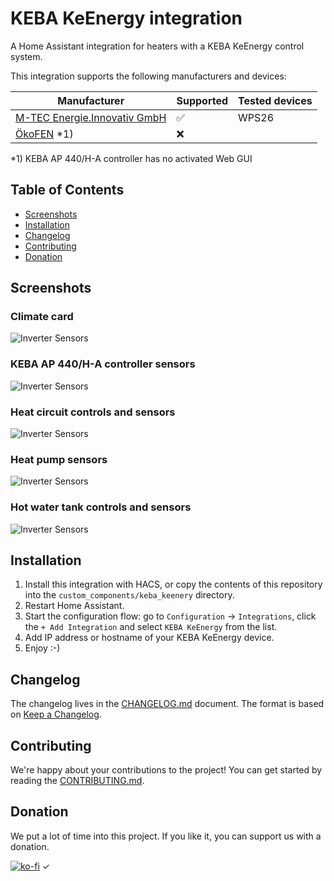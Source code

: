 # KEBA KeEnergy integration

A Home Assistant integration for heaters with a KEBA KeEnergy control system.

This integration supports the following manufacturers and devices:

| Manufacturer                                           | Supported | Tested devices |
|--------------------------------------------------------|-----------|----------------|
| [M-TEC Energie.Innovativ GmbH](https://m-tec.at/)      | ✅        | WPS26          |
| [ÖkoFEN](https://www.oekofen.com/) *1)                 | ❌        |                |

*1) KEBA AP 440/H-A controller has no activated Web GUI

## Table of Contents

- [Screenshots](#screenshots)
- [Installation](#installation)
- [Changelog](#changelog)
- [Contributing](#contributing)
- [Donation](#donation)

## Screenshots

### Climate card

![Inverter Sensors](images/climate_card.png)

### KEBA AP 440/H-A controller sensors

![Inverter Sensors](images/keba_cpntroller.png)

### Heat circuit controls and sensors

![Inverter Sensors](images/heat_circuit.png)

### Heat pump sensors

![Inverter Sensors](images/heat_pump.png)

### Hot water tank controls and sensors

![Inverter Sensors](images/hot_water_tank.png)

## Installation

1. Install this integration with HACS, or copy the contents of this repository into the
   `custom_components/keba_keenery` directory.
2. Restart Home Assistant.
3. Start the configuration flow: go to `Configuration` -> `Integrations`, click the `+ Add Integration` and select
   `KEBA KeEnergy` from the list.
4. Add IP address or hostname of your KEBA KeEnergy device.
5. Enjoy :-)

## Changelog

The changelog lives in the [CHANGELOG.md](CHANGELOG.md) document. The format is based on [Keep a Changelog](https://keepachangelog.com/en/1.0.0/).

## Contributing

We're happy about your contributions to the project!
You can get started by reading the [CONTRIBUTING.md](CONTRIBUTING.md).

## Donation

We put a lot of time into this project. If you like it, you can support us with a donation.

[![ko-fi](https://ko-fi.com/img/githubbutton_sm.svg)](https://ko-fi.com/F2F0KXO6D)
✓
